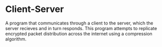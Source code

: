 # Client-Server
A program that communicates through a client to the server, which the server recieves and in turn responds. This program 
attempts to replicate encrypted packet distribution across the internet using a compression algorithm.
